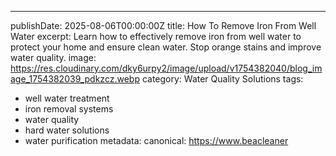 ---
publishDate: 2025-08-06T00:00:00Z
title: How To Remove Iron From Well Water
excerpt: Learn how to effectively remove iron from well water to protect your home and ensure clean water. Stop orange stains and improve water quality.
image: https://res.cloudinary.com/dky6urpy2/image/upload/v1754382040/blog_image_1754382039_pdkzcz.webp
category: Water Quality Solutions
tags:
  - well water treatment
  - iron removal systems
  - water quality
  - hard water solutions
  - water purification
metadata:
  canonical: https://www.beacleaner